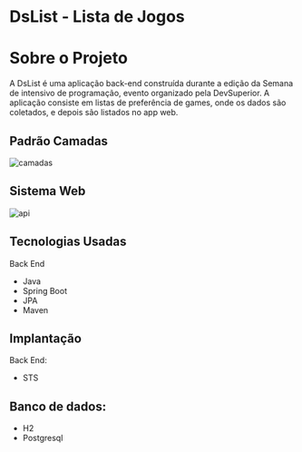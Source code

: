 # DsList - Lista de Jogos


# Sobre o Projeto
A DsList é uma aplicação back-end construída durante a edição da Semana de intensivo de programação, evento organizado pela DevSuperior.
A aplicação consiste em listas de preferência de games, onde os dados são coletados, e depois são listados no app web.



## Padrão Camadas
![camadas](https://github.com/bbferrari/dslist/assets/130076267/34c2bd6f-2f0e-4f6e-9e4e-6152423c7c72)


## Sistema Web
![api](https://github.com/bbferrari/dslist/assets/130076267/5f7c96ae-121f-4844-9f37-4b5d1e2fa467)




## Tecnologias Usadas
Back End
- Java
- Spring Boot
- JPA
- Maven


## Implantação 
Back End:
- STS
## Banco de dados:
- H2
- Postgresql


